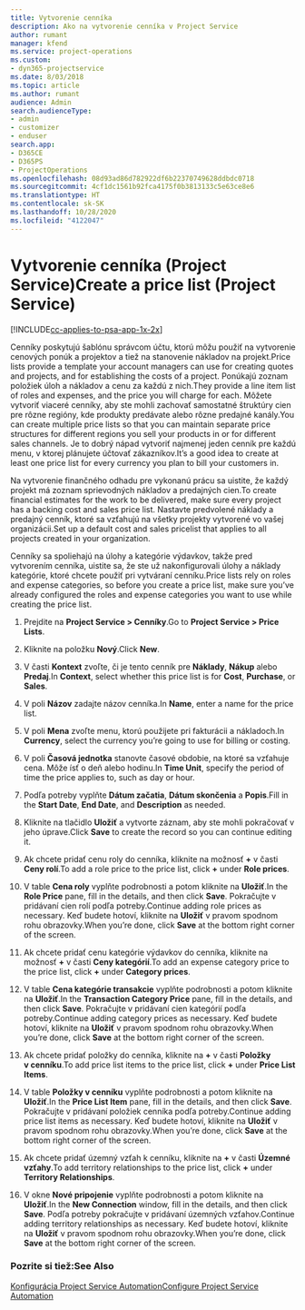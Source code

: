 ```yaml
---
title: Vytvorenie cenníka
description: Ako na vytvorenie cenníka v Project Service
author: rumant
manager: kfend
ms.service: project-operations
ms.custom:
- dyn365-projectservice
ms.date: 8/03/2018
ms.topic: article
ms.author: rumant
audience: Admin
search.audienceType:
- admin
- customizer
- enduser
search.app:
- D365CE
- D365PS
- ProjectOperations
ms.openlocfilehash: 08d93ad86d782922df6b22370749628ddbdc0718
ms.sourcegitcommit: 4cf1dc1561b92fca4175f0b3813133c5e63ce8e6
ms.translationtype: HT
ms.contentlocale: sk-SK
ms.lasthandoff: 10/28/2020
ms.locfileid: "4122047"
---
```

# <a name="create-a-price-list-project-service"></a><span data-ttu-id="a6adf-103">Vytvorenie cenníka (Project Service)</span><span class="sxs-lookup"><span data-stu-id="a6adf-103">Create a price list (Project Service)</span></span>

[!INCLUDE[cc-applies-to-psa-app-1x-2x](../includes/cc-applies-to-psa-app-1x-2x.md)]

<span data-ttu-id="a6adf-104">Cenníky poskytujú šablónu správcom účtu, ktorú môžu použiť na vytvorenie cenových ponúk a projektov a tiež na stanovenie nákladov na projekt.</span><span class="sxs-lookup"><span data-stu-id="a6adf-104">Price lists provide a template your account managers can use for creating quotes and projects, and for establishing the costs of a project.</span></span> <span data-ttu-id="a6adf-105">Ponúkajú zoznam položiek úloh a nákladov a cenu za každú z nich.</span><span class="sxs-lookup"><span data-stu-id="a6adf-105">They provide a line item list of roles and expenses, and the price you will charge for each.</span></span> <span data-ttu-id="a6adf-106">Môžete vytvoriť viaceré cenníky, aby ste mohli zachovať samostatné štruktúry cien pre rôzne regióny, kde produkty predávate alebo rôzne predajné kanály.</span><span class="sxs-lookup"><span data-stu-id="a6adf-106">You can create multiple price lists so that you can maintain separate price structures for different regions you sell your products in or for different sales channels.</span></span> <span data-ttu-id="a6adf-107">Je to dobrý nápad vytvoriť najmenej jeden cenník pre každú menu, v ktorej plánujete účtovať zákazníkov.</span><span class="sxs-lookup"><span data-stu-id="a6adf-107">It’s a good idea to create at least one price list for every currency you plan to bill your customers in.</span></span>  
  
<span data-ttu-id="a6adf-108">Na vytvorenie finančného odhadu pre vykonanú prácu sa uistite, že každý projekt má zoznam sprievodných nákladov a predajných cien.</span><span class="sxs-lookup"><span data-stu-id="a6adf-108">To create financial estimates for the work to be delivered, make sure every project has a backing cost and sales price list.</span></span> <span data-ttu-id="a6adf-109">Nastavte predvolené náklady a predajný cenník, ktoré sa vzťahujú na všetky projekty vytvorené vo vašej organizácii.</span><span class="sxs-lookup"><span data-stu-id="a6adf-109">Set up a default cost and sales pricelist that applies to all projects created in your organization.</span></span>  
  
<span data-ttu-id="a6adf-110">Cenníky sa spoliehajú na úlohy a kategórie výdavkov, takže pred vytvorením cenníka, uistite sa, že ste už nakonfigurovali úlohy a náklady kategórie, ktoré chcete použiť pri vytváraní cenníku.</span><span class="sxs-lookup"><span data-stu-id="a6adf-110">Price lists rely on roles and expense categories, so before you create a price list, make sure you’ve already configured the roles and expense categories you want to use while creating the price list.</span></span>  
  
1.  <span data-ttu-id="a6adf-111">Prejdite na **Project Service > Cenníky**.</span><span class="sxs-lookup"><span data-stu-id="a6adf-111">Go to **Project Service > Price Lists**.</span></span>  
  
2.  <span data-ttu-id="a6adf-112">Kliknite na položku **Nový**.</span><span class="sxs-lookup"><span data-stu-id="a6adf-112">Click **New**.</span></span>  
  
3.  <span data-ttu-id="a6adf-113">V časti **Kontext** zvoľte, či je tento cenník pre **Náklady**, **Nákup** alebo **Predaj**.</span><span class="sxs-lookup"><span data-stu-id="a6adf-113">In **Context**, select whether this price list is for **Cost**, **Purchase**, or **Sales**.</span></span>  
  
4.  <span data-ttu-id="a6adf-114">V poli **Názov** zadajte názov cenníka.</span><span class="sxs-lookup"><span data-stu-id="a6adf-114">In **Name**, enter a name for the price list.</span></span>  
  
5.  <span data-ttu-id="a6adf-115">V poli **Mena** zvoľte menu, ktorú použijete pri fakturácii a nákladoch.</span><span class="sxs-lookup"><span data-stu-id="a6adf-115">In **Currency**, select the currency you’re going to use for billing or costing.</span></span>  
  
6.  <span data-ttu-id="a6adf-116">V poli **Časová jednotka** stanovte časové obdobie, na ktoré sa vzťahuje cena. Môže ísť o deň alebo hodinu.</span><span class="sxs-lookup"><span data-stu-id="a6adf-116">In **Time Unit**, specify the period of time the price applies to, such as day or hour.</span></span>  
  
7.  <span data-ttu-id="a6adf-117">Podľa potreby vyplňte **Dátum začatia**, **Dátum skončenia** a **Popis**.</span><span class="sxs-lookup"><span data-stu-id="a6adf-117">Fill in the **Start Date**, **End Date**, and **Description** as needed.</span></span>  
  
8.  <span data-ttu-id="a6adf-118">Kliknite na tlačidlo **Uložiť** a vytvorte záznam, aby ste mohli pokračovať v jeho úprave.</span><span class="sxs-lookup"><span data-stu-id="a6adf-118">Click **Save** to create the record so you can continue editing it.</span></span>  
  
9. <span data-ttu-id="a6adf-119">Ak chcete pridať cenu roly do cenníka, kliknite na možnosť **+** v časti **Ceny rolí**.</span><span class="sxs-lookup"><span data-stu-id="a6adf-119">To add a role price to the price list, click **+** under **Role prices**.</span></span>  
  
10. <span data-ttu-id="a6adf-120">V table **Cena roly** vyplňte podrobnosti a potom kliknite na **Uložiť**.</span><span class="sxs-lookup"><span data-stu-id="a6adf-120">In the **Role Price** pane, fill in the details, and then click **Save**.</span></span> <span data-ttu-id="a6adf-121">Pokračujte v pridávaní cien rolí podľa potreby.</span><span class="sxs-lookup"><span data-stu-id="a6adf-121">Continue adding role prices as necessary.</span></span> <span data-ttu-id="a6adf-122">Keď budete hotoví, kliknite na **Uložiť** v pravom spodnom rohu obrazovky.</span><span class="sxs-lookup"><span data-stu-id="a6adf-122">When you’re done, click **Save** at the bottom right corner of the screen.</span></span>  
  
11. <span data-ttu-id="a6adf-123">Ak chcete pridať cenu kategórie výdavkov do cenníka, kliknite na možnosť **+** v časti **Ceny kategórií**.</span><span class="sxs-lookup"><span data-stu-id="a6adf-123">To add an expense category price to the price list, click **+** under **Category prices**.</span></span>  
  
12. <span data-ttu-id="a6adf-124">V table **Cena kategórie transakcie** vyplňte podrobnosti a potom kliknite na **Uložiť**.</span><span class="sxs-lookup"><span data-stu-id="a6adf-124">In the **Transaction Category Price** pane, fill in the details, and then click **Save**.</span></span> <span data-ttu-id="a6adf-125">Pokračujte v pridávaní cien kategórií podľa potreby.</span><span class="sxs-lookup"><span data-stu-id="a6adf-125">Continue adding category prices as necessary.</span></span> <span data-ttu-id="a6adf-126">Keď budete hotoví, kliknite na **Uložiť** v pravom spodnom rohu obrazovky.</span><span class="sxs-lookup"><span data-stu-id="a6adf-126">When you’re done, click **Save** at the bottom right corner of the screen.</span></span>  
  
13. <span data-ttu-id="a6adf-127">Ak chcete pridať položky do cenníka, kliknite na **+** v časti **Položky v cenníku**.</span><span class="sxs-lookup"><span data-stu-id="a6adf-127">To add price list items to the price list, click **+** under **Price List Items**.</span></span>  
  
14. <span data-ttu-id="a6adf-128">V table **Položky v cenníku** vyplňte podrobnosti a potom kliknite na **Uložiť**.</span><span class="sxs-lookup"><span data-stu-id="a6adf-128">In the **Price List Item** pane, fill in the details, and then click **Save**.</span></span> <span data-ttu-id="a6adf-129">Pokračujte v pridávaní položiek cenníka podľa potreby.</span><span class="sxs-lookup"><span data-stu-id="a6adf-129">Continue adding price list items as necessary.</span></span> <span data-ttu-id="a6adf-130">Keď budete hotoví, kliknite na **Uložiť** v pravom spodnom rohu obrazovky.</span><span class="sxs-lookup"><span data-stu-id="a6adf-130">When you’re done, click **Save** at the bottom right corner of the screen.</span></span>  
  
15. <span data-ttu-id="a6adf-131">Ak chcete pridať územný vzťah k cenníku, kliknite na **+** v časti **Územné vzťahy**.</span><span class="sxs-lookup"><span data-stu-id="a6adf-131">To add territory relationships to the price list, click **+** under **Territory Relationships**.</span></span>  
  
16. <span data-ttu-id="a6adf-132">V okne **Nové pripojenie** vyplňte podrobnosti a potom kliknite na **Uložiť**.</span><span class="sxs-lookup"><span data-stu-id="a6adf-132">In the **New Connection** window, fill in the details, and then click **Save**.</span></span> <span data-ttu-id="a6adf-133">Podľa potreby pokračujte v pridávaní územných vzťahov.</span><span class="sxs-lookup"><span data-stu-id="a6adf-133">Continue adding territory relationships as necessary.</span></span> <span data-ttu-id="a6adf-134">Keď budete hotoví, kliknite na **Uložiť** v pravom spodnom rohu obrazovky.</span><span class="sxs-lookup"><span data-stu-id="a6adf-134">When you’re done, click **Save** at the bottom right corner of the screen.</span></span>  
  
### <a name="see-also"></a><span data-ttu-id="a6adf-135">Pozrite si tiež:</span><span class="sxs-lookup"><span data-stu-id="a6adf-135">See Also</span></span>  
 [<span data-ttu-id="a6adf-136">Konfigurácia Project Service Automation</span><span class="sxs-lookup"><span data-stu-id="a6adf-136">Configure Project Service Automation</span></span>](../psa/configure.md)
